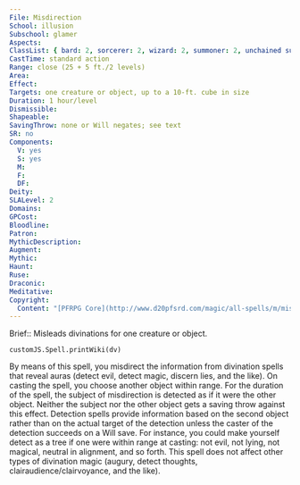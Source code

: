 ```yaml
---
File: Misdirection
School: illusion
Subschool: glamer
Aspects: 
ClassList: { bard: 2, sorcerer: 2, wizard: 2, summoner: 2, unchained summoner: 2, occultist: 2, psychic: 2, mesmerist: 2, spiritualist: 2, medium: 2 }
CastTime: standard action
Range: close (25 + 5 ft./2 levels)
Area: 
Effect: 
Targets: one creature or object, up to a 10-ft. cube in size
Duration: 1 hour/level
Dismissible: 
Shapeable: 
SavingThrow: none or Will negates; see text
SR: no
Components:
  V: yes
  S: yes
  M: 
  F: 
  DF: 
Deity: 
SLALevel: 2
Domains: 
GPCost: 
Bloodline: 
Patron: 
MythicDescription: 
Augment: 
Mythic: 
Haunt: 
Ruse: 
Draconic: 
Meditative: 
Copyright:
  Content: "[PFRPG Core](http://www.d20pfsrd.com/magic/all-spells/m/misdirection)"
---
```

Brief:: Misleads divinations for one creature or object.

```dataviewjs
customJS.Spell.printWiki(dv)
```

By means of this spell, you misdirect the information from divination spells that reveal auras (detect evil, detect magic, discern lies, and the like). On casting the spell, you choose another object within range. For the duration of the spell, the subject of misdirection is detected as if it were the other object. Neither the subject nor the other object gets a saving throw against this effect. Detection spells provide information based on the second object rather than on the actual target of the detection unless the caster of the detection succeeds on a Will save. For instance, you could make yourself detect as a tree if one were within range at casting: not evil, not lying, not magical, neutral in alignment, and so forth. This spell does not affect other types of divination magic (augury, detect thoughts, clairaudience/clairvoyance, and the like).
